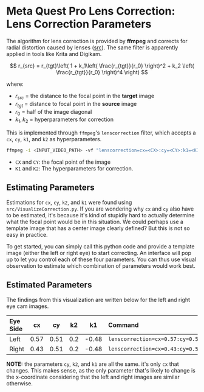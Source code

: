# Meta Quest Pro Lens Correction: Lens Correction Parameters

The algorithm for lens correction is provided by **ffmpeg** and corrects for radial distortion caused by lenses ([src](http://underpop.online.fr/f/ffmpeg/help/lenscorrection.htm.gz)). The same filter is apparently applied in tools like Krita and Digikam. 

$$
r_{src} = r_{tgt}\left( 1 + k_1\left( \frac{r_{tgt}}{r_0} \right)^2 + k_2 \left( \frac{r_{tgt}}{r_0} \right)^4 \right)
$$

where:

* $r_{src}$ = the distance to the focal point in the **target** image
* $r_{tgt}$ = distance to focal point in the **source** image
* $r_0$ = half of the image diagonal
* $k_1, k_2$ = hyperparameters for correction

This is implemented through `ffmpeg`'s `lenscorrection` filter, which accepts a `cx`, `cy`, `k1`, and `k2` as hyperparameters.

````bash
ffmpeg -i <INPUT_VIDEO_PATH> -vf "lenscorrection=cx=<CX>:cy=<CY>:k1=<K1>:k2=<K2>" -vsync 2 <OUTPUT_VIDEO_PATH>
````

* `CX` and `CY`: the focal point of the image
* `K1` and `K2`: The hyperparameters for correction.

## Estimating Parameters

Estimations for `cx`, `cy`, `k2`, and `k1` were found using `src/VisualizeCorrection.py`. If you are wondering why `cx` and `cy` also have to be estimated, it's because it's kind of stupidly hard to actually determine what the focal point would be in this situation. We could perhaps use a template image that has a center image clearly defined? But this is not so easy in practice.

To get started, you can simply call this python code and provide a template image (either the left or right eye) to start correcting. An interface will pop up to let you control each of these four parameters. You can thus use visual observation to estimate which combination of parameters would work best.

## Estimated Parameters

The findings from this visualization are written below for the left and right eye cam images.

|Eye Side|cx|cy|k2|k1|Command|
|:-|:-:|:-:|:-:|:-:|:-|
|Left|0.57|0.51|0.2|-0.48|`lenscorrection=cx=0.57:cy=0.51:k1=-0.48:k2=0.2`|
|Right|0.43|0.51|0.2|-0.48|`lenscorrection=cx=0.43:cy=0.51:k1=-0.48:k2=0.2`|

**NOTE:** the parameters `cy`, `k2`, and `k1` are all the same. it's only `cx` that changes. This makes sense, as the only parameter that's likely to change is the x-coordinate considering that the left and right images are similar otherwise.